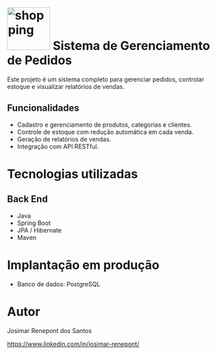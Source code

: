 
# <img src="https://github.com/user-attachments/assets/8440781c-72e6-4dda-b4c6-b952de85438e" alt="shopping" width="100" />   Sistema de Gerenciamento de Pedidos

Este projeto é um sistema completo para gerenciar pedidos, controlar estoque e visualizar relatórios de vendas.

## Funcionalidades
- Cadastro e gerenciamento de produtos, categorias e clientes.
- Controle de estoque com redução automática em cada venda.
- Geração de relatórios de vendas.
- Integração com API RESTful.
  
# Tecnologias utilizadas

## Back End

* Java
* Spring Boot
* JPA / Hibernate
* Maven

# Implantação em produção

* Banco de dados: PostgreSQL

# Autor

Josimar Renepont dos Santos

https://www.linkedin.com/in/josimar-renepont/
